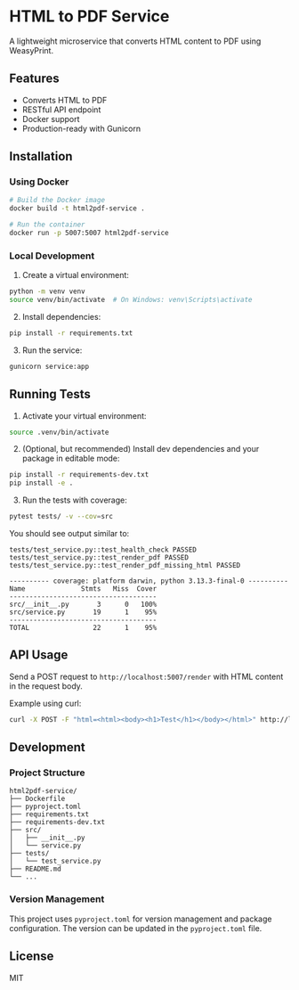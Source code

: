 # HTML to PDF Service

A lightweight microservice that converts HTML content to PDF using WeasyPrint.

## Features

- Converts HTML to PDF
- RESTful API endpoint
- Docker support
- Production-ready with Gunicorn

## Installation

### Using Docker

```bash
# Build the Docker image
docker build -t html2pdf-service .

# Run the container
docker run -p 5007:5007 html2pdf-service
```

### Local Development

1. Create a virtual environment:

```bash
python -m venv venv
source venv/bin/activate  # On Windows: venv\Scripts\activate
```

2. Install dependencies:

```bash
pip install -r requirements.txt
```

3. Run the service:

```bash
gunicorn service:app
```

## Running Tests

1. Activate your virtual environment:

```bash
source .venv/bin/activate
```

2. (Optional, but recommended) Install dev dependencies and your package in editable mode:

```bash
pip install -r requirements-dev.txt
pip install -e .
```

3. Run the tests with coverage:

```bash
pytest tests/ -v --cov=src
```

You should see output similar to:

```
tests/test_service.py::test_health_check PASSED
tests/test_service.py::test_render_pdf PASSED
tests/test_service.py::test_render_pdf_missing_html PASSED

---------- coverage: platform darwin, python 3.13.3-final-0 ----------
Name              Stmts   Miss  Cover
-------------------------------------
src/__init__.py       3      0   100%
src/service.py       19      1    95%
-------------------------------------
TOTAL                22      1    95%
```

## API Usage

Send a POST request to `http://localhost:5007/render` with HTML content in the request body.

Example using curl:

```bash
curl -X POST -F "html=<html><body><h1>Test</h1></body></html>" http://localhost:5007/render --output output.pdf
```

## Development

### Project Structure

```
html2pdf-service/
├── Dockerfile
├── pyproject.toml
├── requirements.txt
├── requirements-dev.txt
├── src/
│   ├── __init__.py
│   └── service.py
├── tests/
│   └── test_service.py
├── README.md
└── ...
```

### Version Management

This project uses `pyproject.toml` for version management and package configuration. The version can be updated in the `pyproject.toml` file.

## License

MIT
